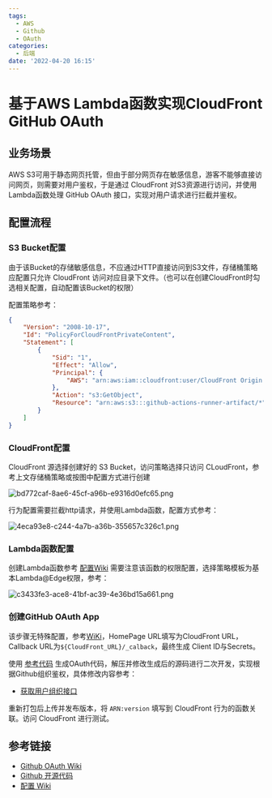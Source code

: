```yaml
---
tags:
  - AWS
  - Github
  - OAuth
categories:
  - 后端
date: '2022-04-20 16:15'
---
```


# 基于AWS Lambda函数实现CloudFront GitHub OAuth

## 业务场景

AWS S3可用于静态网页托管，但由于部分网页存在敏感信息，游客不能够直接访问网页，则需要对用户鉴权，于是通过 CloudFront 对S3资源进行访问，并使用Lambda函数处理 GitHub OAuth 接口，实现对用户请求进行拦截并鉴权。

## 配置流程

### S3 Bucket配置

由于该Bucket的存储敏感信息，不应通过HTTP直接访问到S3文件，存储桶策略应配置只允许 CloudFront 访问对应目录下文件。（也可以在创建CloudFront时勾选相关配置，自动配置该Bucket的权限）

配置策略参考：

```json
{
    "Version": "2008-10-17",
    "Id": "PolicyForCloudFrontPrivateContent",
    "Statement": [
        {
            "Sid": "1",
            "Effect": "Allow",
            "Principal": {
                "AWS": "arn:aws:iam::cloudfront:user/CloudFront Origin Access Identity E1US02RSZVS2VI"
            },
            "Action": "s3:GetObject",
            "Resource": "arn:aws:s3:::github-actions-runner-artifact/*"
        }
    ]
}
```

### CloudFront配置

CloudFront 源选择创建好的 S3 Bucket，访问策略选择只访问 CLoudFront，参考上文存储桶策略或按图中配置方式进行创建

![bd772caf-8ae6-45cf-a96b-e9316d0efc65.png](https://s2.loli.net/2022/06/06/6mAzPYqoHUtneiK.png)

行为配置需要拦截http请求，并使用Lambda函数，配置方式参考：

![4eca93e8-c244-4a7b-a36b-355657c326c1.png](https://s2.loli.net/2022/06/06/CDKQIZu3MpLa6YU.png)

### Lambda函数配置

创建Lambda函数参考 [配置Wiki](https://github.com/Widen/cloudfront-auth/wiki/Manual-Deployment) 需要注意该函数的权限配置，选择策略模板为基本Lambda@Edge权限，参考：

![c3433fe3-ace8-41bf-ac39-4e36bd15a661.png](https://s2.loli.net/2022/06/06/SU8sYZ7G1yPNwqA.png)

### 创建GitHub OAuth App

该步骤无特殊配置，参考[WiKi](https://docs.github.com/en/developers/apps/building-oauth-apps/creating-an-oauth-app)，HomePage URL填写为CloudFront URL，Callback URL为`${CloudFront_URL}/_calback`，最终生成 Client ID与Secrets。

使用 [参考代码](https://github.com/Widen/cloudfront-auth) 生成OAuth代码，解压并修改生成后的源码进行二次开发，实现根据Github组织鉴权，具体修改内容参考：

- [获取用户组织接口](https://docs.github.com/en/rest/reference/orgs#list-organizations-for-the-authenticated-user)

重新打包后上传并发布版本，将 `ARN:version` 填写到 CloudFront 行为的函数关联。访问 CloudFront 进行测试。

## 参考链接

- [Github OAuth Wiki](https://docs.github.com/en/developers/apps/building-oauth-apps/authorizing-oauth-apps)
- [Github 开源代码](https://github.com/Widen/cloudfront-auth)
- [配置 Wiki](https://github.com/Widen/cloudfront-auth/wiki/Manual-Deployment)
